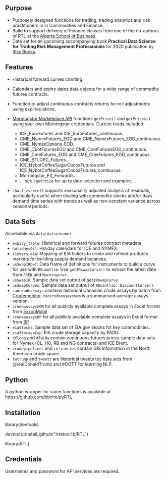 ## Purpose

+ Purposely designed functions for trading, trading analytics and risk practitioners in in Commodities and Finance. 
+ Build to support delivery of Finance classes from one of the co-authors of RTL at the [Alberta School of Business](https://www.ualberta.ca/business).
+ Data set for an upcoming accompanying book **Practical Data Science for Trading Risk Management
Professionals** for 2020 publication by [Risk Books](https://riskbooks.com/).

## Features

+ Historical forward curves charting.
+ Calendars and expiry dates data objects for a wide range of commodity futures contracts.
+ Function to adjust continuous contracts returns for roll adjustments using expiries above.
+ [Morningstar Marketplace API](https://mp.morningstarcommodity.com/marketplace/) functions `getPrice()` and `getPrices()` using your own Morningstar credentials. Current feeds included:

  + ICE_EuroFutures and ICE_EuroFutures_continuous.
  + CME_NymexFutures_EOD and CME_NymexFutures_EOD_continuous.
  + CME_NymexOptions_EOD.
  + CME_CbotFuturesEOD and CME_CbotFuturesEOD_continuous.
  + CME_CmeFutures_EOD and CME_CmeFutures_EOD_continuous.
  + CME_STLCPC_Futures.
  + ICE_NybotCoffeeSugarCocoaFutures and ICE_NybotCoffeeSugarCocoaFutures_continuous.
  + Morningstar_FX_Forwards.
  + ... see `?getPrice` for up to date selection and examples.
+ `chart_zscore()` supports seasonality adjusted analysis of residuals, particularly useful when dealing with commodity stocks and/or days demand time series with trends as well as non-constant variance across seasonal periods.

## Data Sets

Accessible via `data(datsetname)`

+ `expiry_table`: Historical and forward futures contract metadata.
+ `holidaysOil`: Holiday calendars for ICE and NYMEX.
+ `tickers_eia`: Mapping of EIA tickers to crude and refined products markets for building supply demand balances.
+ `usSwapIRDef`: Data frame of definitions for instruments to build a curve for use with `RQuantlib`. Use `getIRswapCurve()` to extract the latest data from `FRED` and `Morningstar`.
+ `usSwapIR`: Sample data set output of `getIRswapCurve`.
+ `usSwapCurves`: Sample data set output of `RQuantlib::DiscountCurve()`.
+ `cancrudeassays` contains historical Canadian crude assays by batch from [Crudemonitor](https://crudemonitor.ca/home.php). `cancrudeassayssum` is a summarised average assays version.
+ `crudeassaysXOM` for all publicly available complete assays in Excel format from [ExxonMobil](https://corporate.exxonmobil.com/Crude-oils/Crude-trading/Crude-oil-blends-by-API-gravity-and-by-sulfur-content#APIgravity)
+ `crudeassaysBP` for all publicly available complete assays in Excel format from [BP](https://www.bp.com/en/global/bp-global-energy-trading/features-and-updates/technical-downloads/crudes-assays.html)
+ `eiaStocks`: Sample data set of EIA.gov stocks for key commodiities.
+ `eiaStorageCap`: EIA crude storage capacity by PADD.
+ `dflong` and `dfwide` contain continuous futures prices sample data sets for Nymex (CL, HO, RB and NG contracts) and ICE Brent.
+ `crudepipelines` and `refineries` contain GIS information in the North American crude space. 
+ `twtrump` and `twoott` are historical tweets toy data sets from @realDonaldTrump and #OOTT for learning NLP.

## Python

A python wrapper for some functions is available at https://github.com/bbcho/pyRTL

## Installation

library(devtools)

devtools::install_github("risktoollib/RTL")

library(RTL)

## Credentials

Usernames and password for API services are required. 





